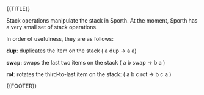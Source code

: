 {{TITLE}}

Stack operations manipulate the stack in Sporth. At the moment, Sporth has
a very small set of stack operations. 

In order of usefulness, they are as follows:

**dup**: duplicates the item on the stack ( a dup -> a a)

**swap**: swaps the last two items on the stack ( a b swap -> b a )

**rot**: rotates the third-to-last item on the stack: ( a b c rot -> b c a )


{{FOOTER}}
